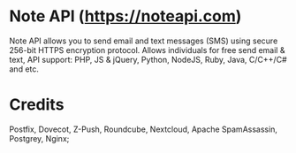 # Note API (https://noteapi.com)
Note API allows you to send email and text messages (SMS) using secure 256-bit HTTPS encryption protocol. Allows individuals for free send email & text, API support: PHP, JS & jQuery, Python, NodeJS, Ruby, Java, C/C++/C# and etc.


# Credits
 Postfix, Dovecot, Z-Push, Roundcube, Nextcloud, Apache SpamAssassin, Postgrey, Nginx;
